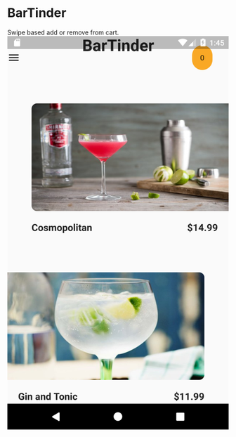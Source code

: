 # BarTinder

Swipe based add or remove from cart.
![Screenshot](https://github.com/datctran/BarTinder/blob/master/BarTinder/lib/assets/Screenshot_1583088327.png)
